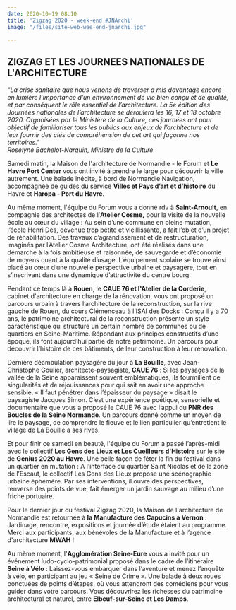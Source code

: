 ```yaml
---
date: 2020-10-19 08:10
title: 'Zigzag 2020 - week-end #JNArchi'
image: "/files/site-web-wee-end-jnarchi.jpg"

---
```

## ZIGZAG ET LES JOURNEES NATIONALES DE L'ARCHITECTURE 

  
_"La crise sanitaire que nous venons de traverser a mis davantage encore en lumière l’importance d’un environnement de vie bien conçu et de qualité, et par conséquent le rôle essentiel de l’architecture. La 5e édition des Journées nationales de l’architecture se déroulera les 16, 17 et 18 octobre 2020. Organisées par le Ministère de la Culture, ces journées ont pour objectif de familiariser tous les publics aux enjeux de l’architecture et de leur fournir des clés de compréhension de cet art qui façonne nos territoires."  
Roselyne Bachelot-Narquin, Ministre de la Culture_

Samedi matin, la Maison de l'architecture de Normandie - le Forum et **Le Havre Port Center** vous ont invité à prendre le large pour découvrir la ville autrement. Une balade inédite, à bord de Normandie Navigation, accompagnée de guides du service **Villes et Pays d’art et d’histoire** du Havre et **Haropa - Port du Havre**.

Au même moment, l'équipe du Forum vous a donné rdv à **Saint-Arnoult**, en compagnie des architectes de l’**Atelier Cosme,** pour la visite de la nouvelle école au cœur du village : Au sein d’une commune en pleine mutation, l’école Henri Dès, devenue trop petite et vieillissante, a fait l’objet d’un projet de réhabilitation. Des travaux d’agrandissement et de restructuration, imaginés par l’Atelier Cosme Architecture, ont été réalisés dans une démarche à la fois ambitieuse et raisonnée, de sauvegarde et d’économie de moyens quant à la qualité d’usage. L’équipement scolaire se trouve ainsi placé au cœur d’une nouvelle perspective urbaine et paysagère, tout en s’inscrivant dans une dynamique d’attractivité du centre bourg.

Pendant ce temps là à **Rouen**, le **CAUE 76 et l'Atelier de la Corderie**, cabinet d'architecture en charge de la rénovation, vous ont proposé un parcours urbain à travers l’architecture de la reconstruction, sur la rive gauche de Rouen, du cours Clémenceau à l’ISAI des Docks : Conçu il y a 70 ans, le patrimoine architectural de la reconstruction présente un style caractéristique qui structure un certain nombre de communes ou de quartiers en Seine-Maritime. Répondant aux principes constructifs d’une époque, ils font aujourd’hui partie de notre patrimoine. Un parcours pour découvrir l’histoire de ces bâtiments, de leur construction à leur rénovation.

Dernière déambulation paysagère du jour à **La Bouille**, avec Jean-Christophe Goulier, architecte-paysagiste, **CAUE 76**  : Si les paysages de la vallée de la Seine apparaissent souvent emblématiques, ils fourmillent de singularités et de réjouissances pour qui sait en avoir une approche sensible. « Il faut pénétrer dans l’épaisseur du paysage » disait le paysagiste Jacques Simon. C’est une expérience poétique, sensorielle et documentaire que vous a proposé le CAUE 76 avec l’appui du **PNR des Boucles de la Seine Normande**. Un parcours donné comme un moyen de lire le paysage, de comprendre le fleuve et le lien particulier qu’entretient le village de La Bouille à ses rives.

Et pour finir ce samedi en beauté, l'équipe du Forum a passé l’après-midi avec le collectif **Les Gens des Lieux et Les Cueilleurs d'Histoire** sur le site de **Genius 2020 au Havre**. Une belle façon de fêter la fin du festival dans un quartier en mutation : A l’interface du quartier Saint Nicolas et de la zone de l’Escaut, le collectif Les Gens des Lieux propose une scénographie urbaine éphémère. Par ses interventions, il ouvre des perspectives, renverse des points de vue, fait émerger un jardin sauvage au milieu d’une friche portuaire.

Pour le dernier jour du festival Zigzag 2020, la Maison de l'architecture de Normandie est retournée à **la Manufacture des Capucins à Vernon** : Jardinage, rencontre, expositions et journée d’étude étaient au programme. Merci aux participants, aux bénévoles de la Manufacture et à l’agence d'architecture **MWAH** !

Au même moment, l'**Agglomération Seine-Eure** vous a invité pour un événement ludo-cyclo-patrimonial proposé dans le cadre de l’itinéraire **Seine à Vélo** : Laissez-vous embarquer dans l’aventure et menez l’enquête à vélo, en participant au jeu « Seine de Crime ». Une balade à deux roues ponctuées de points d’étapes, où vous attendront des comédiens pour vous guider dans votre parcours. Vous découvrirez les richesses du patrimoine architectural et naturel, entre **Elbeuf-sur-Seine et Les Damps**.